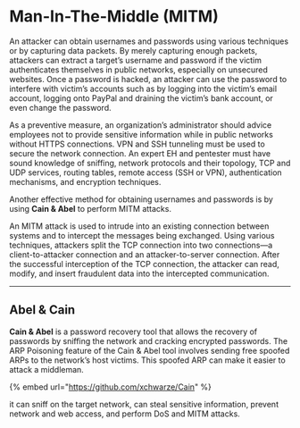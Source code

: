 # Man-In-The-Middle (MITM)

An attacker can obtain usernames and passwords using various techniques or by capturing data packets. By merely capturing enough packets, attackers can extract a target’s username and password if the victim authenticates themselves in public networks, especially on unsecured websites. Once a password is hacked, an attacker can use the password to interfere with victim’s accounts such as by logging into the victim’s email account, logging onto PayPal and draining the victim’s bank account, or even change the password.

As a preventive measure, an organization’s administrator should advice employees not to provide sensitive information while in public networks without HTTPS connections. VPN and SSH tunneling must be used to secure the network connection. An expert EH and pentester must have sound knowledge of sniffing, network protocols and their topology, TCP and UDP services, routing tables, remote access (SSH or VPN), authentication mechanisms, and encryption techniques.

Another effective method for obtaining usernames and passwords is by using **Cain & Abel** to perform MITM attacks.

An MITM attack is used to intrude into an existing connection between systems and to intercept the messages being exchanged. Using various techniques, attackers split the TCP connection into two connections—a client-to-attacker connection and an attacker-to-server connection. After the successful interception of the TCP connection, the attacker can read, modify, and insert fraudulent data into the intercepted communication.

***

## Abel & Cain

**Cain & Abel** is a password recovery tool that allows the recovery of passwords by sniffing the network and cracking encrypted passwords. The ARP Poisoning feature of the Cain & Abel tool involves sending free spoofed ARPs to the network’s host victims. This spoofed ARP can make it easier to attack a middleman.

{% embed url="https://github.com/xchwarze/Cain" %}

it can sniff on the target network, can steal sensitive information, prevent network and web access, and perform DoS and MITM attacks.

